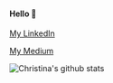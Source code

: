 #### Hello 🌿

[My LinkedIn](https://www.linkedin.com/in/christinahuangj/)

[My Medium](https://silkthyme.medium.com/)

![Christina's github stats](https://github-readme-stats.vercel.app/api?username=silkthyme&show_icons=true&hide_border=false)
